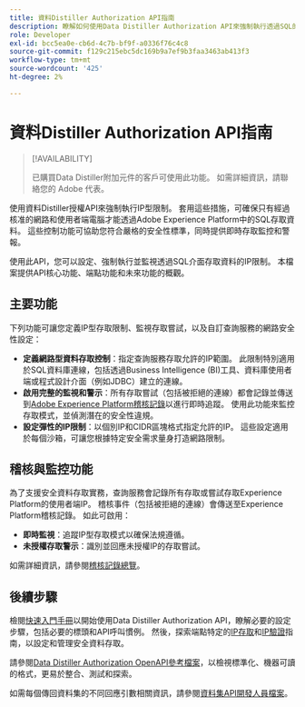 ```yaml
---
title: 資料Distiller Authorization API指南
description: 瞭解如何使用Data Distiller Authorization API來強制執行透過SQL的安全連線的網路型IP限制。 使用此API可增強您Adobe Experience Platform資料的資料存取控制。
role: Developer
exl-id: bcc5ea0e-cb6d-4c7b-bf9f-a0336f76c4c8
source-git-commit: f129c215ebc5dc169b9a7ef9b3faa3463ab413f3
workflow-type: tm+mt
source-wordcount: '425'
ht-degree: 2%

---
```


# 資料Distiller Authorization API指南

>[!AVAILABILITY]
>
>已購買Data Distiller附加元件的客戶可使用此功能。 如需詳細資訊，請聯絡您的 Adobe 代表。

使用資料Distiller授權API來強制執行IP型限制。 套用這些措施，可確保只有經過核准的網路和使用者端電腦才能透過Adobe Experience Platform中的SQL存取資料。 這些控制功能可協助您符合嚴格的安全性標準，同時提供即時存取監控和警報。

使用此API，您可以設定、強制執行並監視透過SQL介面存取資料的IP限制。 本檔案提供API核心功能、端點功能和未來功能的概觀。

## 主要功能

下列功能可讓您定義IP型存取限制、監視存取嘗試，以及自訂查詢服務的網路安全性設定：

- **定義網路型資料存取控制**：指定查詢服務存取允許的IP範圍。 此限制特別適用於SQL資料庫連線，包括透過Business Intelligence (BI)工具、資料庫使用者端或程式設計介面（例如JDBC）建立的連線。
- **啟用完整的監視和警示**：所有存取嘗試（包括被拒絕的連線）都會記錄並傳送到[Adobe Experience Platform稽核記錄](../../landing/governance-privacy-security/audit-logs/overview.md)以進行即時追蹤。 使用此功能來監控存取模式，並偵測潛在的安全性違規。
- **設定彈性的IP限制**：以個別IP和CIDR區塊格式指定允許的IP。 這些設定適用於每個沙箱，可讓您根據特定安全需求量身打造網路限制。

## 稽核與監控功能

為了支援安全資料存取實務，查詢服務會記錄所有存取或嘗試存取Experience Platform的使用者端IP。 稽核事件（包括被拒絕的連線）會傳送至Experience Platform稽核記錄。 如此可啟用：

- **即時監視**：追蹤IP型存取模式以確保法規遵循。
- **未授權存取警示**：識別並回應未授權IP的存取嘗試。

如需詳細資訊，請參閱[稽核記錄總覽](../../landing/governance-privacy-security/audit-logs/overview.md)。

## 後續步驟

檢閱[快速入門手冊](./getting-started.md)以開始使用Data Distiller Authorization API，瞭解必要的設定步驟，包括必要的標頭和API呼叫慣例。 然後，探索端點特定的[IP存取](./ip-access.md)和[IP驗證](./validate.md)指南，以設定和管理安全資料存取。

請參閱[Data Distiller Authorization OpenAPI參考檔案](https://developer.adobe.com/experience-platform-apis/references/data-distiller-auth/)，以檢視標準化、機器可讀的格式，更易於整合、測試和探索。

如需每個傳回資料集的不同回應引數相關資訊，請參閱[資料集API開發人員檔案](https://developer.adobe.com/experience-platform-apis/references/catalog/#tag/Datasets/operation/listDatasets)。
